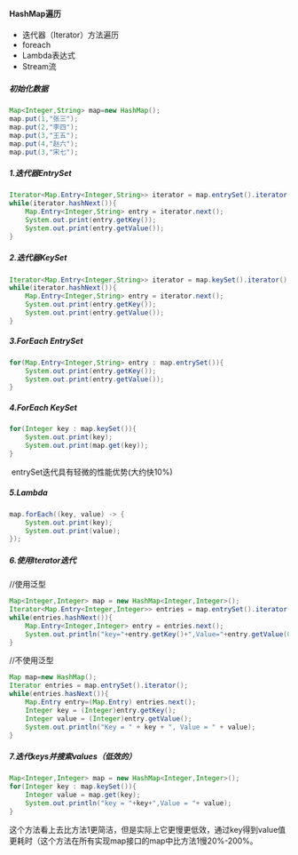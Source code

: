#### HashMap遍历

- 迭代器（Iterator）方法遍历
- foreach
- Lambda表达式
- Stream流

##### 初始化数据

```java
Map<Integer,String> map=new HashMap();
map.put(1,"张三");
map.put(2,"李四");
map.put(3,"王五");
map.put(4,"赵六");
map.put(3,"宋七");
```

##### 1.迭代器EntrySet

```java
Iterator<Map.Entry<Integer,String>> iterator = map.entrySet().iterator();
while(iterator.hashNext()){
    Map.Entry<Integer,String> entry = iterator.next();
    System.out.print(entry.getKey());
    System.out.print(entry.getValue());
}
```

##### 2.迭代器KeySet

```java 
Iterator<Map.Entry<Integer,String>> iterator = map.keySet().iterator();
while(iterator.hashNext()){
    Map.Entry<Integer,String> entry = iterator.next();
    System.out.print(entry.getKey());
    System.out.print(entry.getValue());
}
```

##### 3.ForEach EntrySet

```java
for(Map.Entry<Integer,String> entry : map.entrySet()){
	System.out.print(entry.getKey());
	System.out.print(entry.getValue());
}
```

##### 4.ForEach KeySet

```Java
for(Integer key : map.keySet()){
	System.out.print(key);
	System.out.print(map.get(key));
}
```

​	entrySet迭代具有轻微的性能优势(大约快10%)

##### 5.Lambda

```java
map.forEach((key, value) -> {
    System.out.print(key);
    System.out.print(value);
});
```

##### 6.使用Iterator迭代

//使用泛型

```java
Map<Integer,Integer> map = new HashMap<Integer,Integer>();
Iterator<Map.Entry<Integer,Integer>> entries = map.entrySet().iterator();
while(entries.hashNext()){
    Map.Entry<Integer,Integer> entry = entries.next();
    System.out.println("key="+entry.getKey()+",Value="+entry.getValue(0));
}
```

//不使用泛型

```java
Map map=new HashMap();
Iterator entries = map.entrySet().iterator();
while(entries.hasNext()){
    Map.Entry entry=(Map.Entry) entries.next();
    Integer key = (Integer)entry.getKey();
    Integer value = (Integer)entry.getValue();
    System.out.println("Key = " + key + ", Value = " + value);
}
```

##### 7.迭代keys并搜索values（低效的）

```java
Map<Integer,Integer> map = new HashMap<Integer,Integer>();
for(Integer key : map.keySet()){
    Integer value = map.get(key);
    System.out.println("key = "+key+",Value = "+ value);
}
```

​	这个方法看上去比方法1更简洁，但是实际上它更慢更低效，通过key得到value值更耗时（这个方法在所有实现map接口的map中比方法1慢20%-200%。